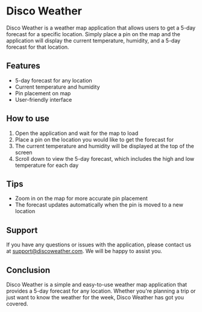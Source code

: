 # Disco Weather

Disco Weather is a weather map application that allows users to get a 5-day forecast for a specific location. Simply place a pin on the map and the application will display the current temperature, humidity, and a 5-day forecast for that location. 

## Features
- 5-day forecast for any location
- Current temperature and humidity
- Pin placement on map
- User-friendly interface

## How to use
1. Open the application and wait for the map to load
2. Place a pin on the location you would like to get the forecast for
3. The current temperature and humidity will be displayed at the top of the screen
4. Scroll down to view the 5-day forecast, which includes the high and low temperature for each day

## Tips
- Zoom in on the map for more accurate pin placement
- The forecast updates automatically when the pin is moved to a new location

## Support
If you have any questions or issues with the application, please contact us at support@discoweather.com. We will be happy to assist you.

## Conclusion
Disco Weather is a simple and easy-to-use weather map application that provides a 5-day forecast for any location. Whether you're planning a trip or just want to know the weather for the week, Disco Weather has got you covered.
